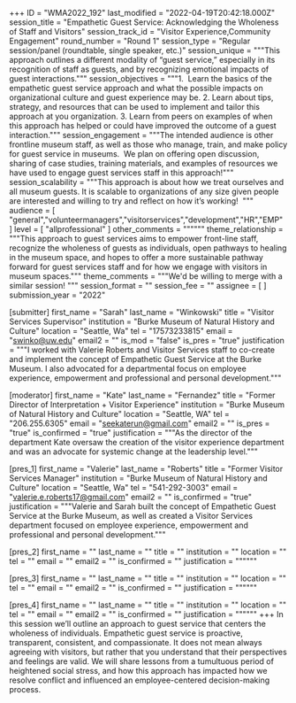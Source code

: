 +++
ID = "WMA2022_192"
last_modified = "2022-04-19T20:42:18.000Z"
session_title = "Empathetic Guest Service: Acknowledging the Wholeness of Staff and Visitors"
session_track_id = "Visitor Experience,Community Engagement"
round_number = "Round 1"
session_type = "Regular session/panel (roundtable, single speaker, etc.)"
session_unique = """This approach outlines a different modality of “guest service,” especially in its recognition of staff as guests, and by recognizing emotional impacts of guest interactions."""
session_objectives = """1.  Learn the basics of the empathetic guest service approach and what the possible impacts on organizational culture and guest experience may be.
2. Learn about tips, strategy, and resources that can be used to implement and tailor this approach at you organization.
3. Learn from peers on examples of when this approach has helped or could have improved the outcome of a guest interaction."""
session_engagement = """The intended audience is other frontline museum staff, as well as those who manage, train, and make policy for guest service in museums.  We plan on offering open discussion, sharing of case studies, training materials, and examples of resources we have used to engage guest services staff in this approach!"""
session_scalability = """This approach is about how we treat ourselves and all museum guests. It is scalable to organizations of any size given people are interested and willing to try and reflect on how it’s working! 
"""
audience = [ "general","volunteermanagers","visitorservices","development","HR","EMP" ]
level = [ "allprofessional" ]
other_comments = """"""
theme_relationship = """This approach to guest services aims to empower front-line staff, recognize the wholeness of guests as individuals, open pathways to healing in the museum space, and hopes to offer a more sustainable pathway forward for guest services staff and for how we engage with visitors in museum spaces."""
theme_comments = """We'd be willing to merge with a similar session!
"""
session_format = ""
session_fee = ""
assignee = [  ]
submission_year = "2022"

[submitter]
first_name = "Sarah"
last_name = "Winkowski"
title = "Visitor Services Supervisor"
institution = "Burke Museum of Natural History and Culture"
location = "Seattle, Wa"
tel = "17573233815"
email = "swinko@uw.edu"
email2 = ""
is_mod = "false"
is_pres = "true"
justification = """I worked with Valerie Roberts and Visitor Services staff to co-create and implement the concept of Empathetic Guest Service at the Burke Museum. I also advocated for a departmental focus on employee experience, empowerment and professional and personal development."""

[moderator]
first_name = "Kate"
last_name = "Fernandez"
title = "Former Director of Interpretation + Visitor Experience"
institution = "Burke Museum of Natural History and Culture"
location = "Seattle, WA"
tel = "206.255.6305"
email = "seekaterun@gmail.com"
email2 = ""
is_pres = "true"
is_confirmed = "true"
justification = """As the director of the department Kate oversaw the creation of the visitor experience department and was an advocate for systemic change at the leadership level."""

[pres_1]
first_name = "Valerie"
last_name = "Roberts"
title = "Former Visitor Services Manager"
institution = "Burke Museum of Natural History and Culture"
location = "Seattle, Wa"
tel = "541-292-3003"
email = "valerie.e.roberts17@gmail.com"
email2 = ""
is_confirmed = "true"
justification = """Valerie and Sarah built the concept of Empathetic Guest Service at the Burke Museum, as well as created a Visitor Services department focused on employee experience, empowerment and professional and personal development."""

[pres_2]
first_name = ""
last_name = ""
title = ""
institution = ""
location = ""
tel = ""
email = ""
email2 = ""
is_confirmed = ""
justification = """"""

[pres_3]
first_name = ""
last_name = ""
title = ""
institution = ""
location = ""
tel = ""
email = ""
email2 = ""
is_confirmed = ""
justification = """"""

[pres_4]
first_name = ""
last_name = ""
title = ""
institution = ""
location = ""
tel = ""
email = ""
email2 = ""
is_confirmed = ""
justification = """"""
+++
In this session we’ll outline an approach to guest service that centers the wholeness of individuals. Empathetic guest service is proactive, transparent, consistent, and compassionate. It does not mean always agreeing with visitors, but rather that you understand that their perspectives and feelings are valid. We will share lessons from a tumultuous period of heightened social stress, and how this approach has impacted how we resolve conflict and influenced an employee-centered decision-making process.

